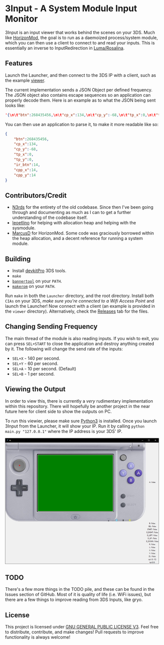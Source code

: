 # 3Input - A System Module Input Monitor

3Input is an input viewer that works behind the scenes on your 3DS. Much like [HorizonMod](https://github.com/Bas25/HorizonMod), the goal is to run as a daemoized process/system module, which you can then use a client to connect to and read your inputs. This is essentially an inverse to InputRedirection in [Luma/Rosalina](https://github.com/LumaTeam/Luma3DS/wiki/Rosalina#inputredirection).

## Features
Launch the Launcher, and then connect to the 3DS IP with a client, such as the example [viewer](https://github.com/phlexplexico/3input/viewer/).

The current implementation sends a JSON Object per defined frequency. The JSON object also contains escape sequences so an application can properly decode them. Here is an example as to what the JSON being sent looks like:
```JSON
'{\n\t"btn":268435456,\n\t"cp_x":134,\n\t"cp_y":-68,\n\t"tp_x":0,\n\t"tp_y":0,\n\t"ir_btn":14,\n\t"cpp_x":14,\n\t"cpp_y":14\n}\n'
```

You can then use an application to parse it, to make it more readable like so:
```JSON
{
    "btn":268435456,
    "cp_x":134,
    "cp_y":-68,
    "tp_x":0,
    "tp_y":0,
    "ir_btn":14,
    "cpp_x":14,
    "cpp_y":14
}
```

## Contributors/Credit
- [N3rds](https://github.com/n3rdswithgame) for the entirety of the old codebase. Since then I've been going through and documenting as much as I can to get a further understanding of the codebase itself.
- [leoetlino](https://github.com/leoetlino) for helping with allocation heap and helping with the sysmodule.
- [MarcusD](https://github.com/Bas25/HorizonMod) for HorizonMod. Some code was graciously borrowed within the heap allocation, and a decent reference for running a system module.

## Building
 - Install [devkitPro](http://devkitpro.org/) 3DS tools.
 - `make`
 - [`bannertool`](https://github.com/Steveice10/bannertool/releases) on your `PATH`.
 - [`makerom`](https://github.com/3DSGuy/Project_CTR/releases) on your `PATH`.

 Run `make` in both the `Launcher` directory, and the root directory. Install both `CIAs` on your 3DS, *make sure you're connected to a Wifi Access Point* and launch the Launcher! Now connect with a client (an example is provided in the `viewer` directory). Alternatively, check the [Releases](https://github.com/PhlexPlexico/3input/releases) tab for the files.

## Changing Sending Frequency
The main thread of the module is also reading inputs. If you wish to exit, you can press `SEL+START` to close the application and destroy anything created by it. The following will change the send rate of the inputs:
- `SEL+X` - 140 per second.
- `SEL+Y` - 60 per second.
- `SEL+A` - 10 per second. (Default)
- `SEL+B` - 1 per second.

## Viewing the Output
In order to view this, there is currently a _very_ rudimentary implementation within this repository. There will hopefully be another project in the near future here for client side to show the outputs on PC. 

To run this viewier, please make sure [Python3](https://www.python.org/) is installed. Once you launch 3Input from the Launcher, it will show your IP. Run it by calling `python main.py "127.0.0.1"` where the IP address is your 3DS' IP. 

![3DS Viewer](assets/viewer.png)

## TODO
There's a few more things in the TODO pile, and these can be found in the Issues section of GitHub. Most of it is quality of life (i.e. WiFi issues), but there are a few things to improve reading from 3DS Inputs, like gryo.

## License
This project is licensed under [GNU GENERAL PUBLIC LICENSE V3](https://www.gnu.org/licenses/gpl-3.0.en.html). Feel free to distribute, contribute, and make changes! Pull requests to improve functionality is always welcome!
